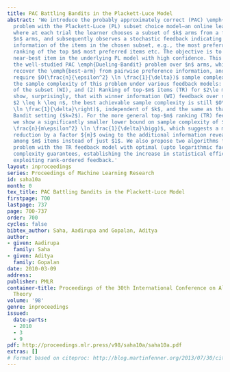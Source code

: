 ```yaml
---
title: PAC Battling Bandits in the Plackett-Luce Model
abstract: 'We introduce the probably approximately correct (PAC) \emph{Battling-Bandit}
  problem with the Plackett-Luce (PL) subset choice model–an online learning framework
  where at each trial the learner chooses a subset of $k$ arms from a fixed set of
  $n$ arms, and subsequently observes a stochastic feedback indicating preference
  information of the items in the chosen subset, e.g., the most preferred item or
  ranking of the top $m$ most preferred items etc. The objective is to identify a
  near-best item in the underlying PL model with high confidence. This generalizes
  the well-studied PAC \emph{Dueling-Bandit} problem over $n$ arms, which aims to
  recover the \emph{best-arm} from pairwise preference information, and is known to
  require $O(\frac{n}{\epsilon^2} \ln \frac{1}{\delta})$ sample complexity. We study
  the sample complexity of this problem under various feedback models: (1) Winner
  of the subset (WI), and (2) Ranking of top-$m$ items (TR) for $2\le m \le k$. We
  show, surprisingly, that with winner information (WI) feedback over subsets of size
  $2 \leq k \leq n$, the best achievable sample complexity is still $O\left( \frac{n}{\epsilon^2}
  \ln \frac{1}{\delta}\right)$, independent of $k$, and the same as that in the Dueling
  Bandit setting ($k=2$). For the more general top-$m$ ranking (TR) feedback model,
  we show a significantly smaller lower bound on sample complexity of $\Omega\bigg(
  \frac{n}{m\epsilon^2} \ln \frac{1}{\delta}\bigg)$, which suggests a multiplicative
  reduction by a factor ${m}$ owing to the additional information revealed from preferences
  among $m$ items instead of just $1$. We also propose two algorithms for the PAC
  problem with the TR feedback model with optimal (upto logarithmic factors) sample
  complexity guarantees, establishing the increase in statistical efficiency from
  exploiting rank-ordered feedback.'
layout: inproceedings
series: Proceedings of Machine Learning Research
id: saha10a
month: 0
tex_title: PAC Battling Bandits in the Plackett-Luce Model
firstpage: 700
lastpage: 737
page: 700-737
order: 700
cycles: false
bibtex_author: Saha, Aadirupa and Gopalan, Aditya
author:
- given: Aadirupa
  family: Saha
- given: Aditya
  family: Gopalan
date: 2010-03-09
address: 
publisher: PMLR
container-title: Proceedings of the 30th International Conference on Algorithmic Learning
  Theory
volume: '98'
genre: inproceedings
issued:
  date-parts:
  - 2010
  - 3
  - 9
pdf: http://proceedings.mlr.press/v98/saha10a/saha10a.pdf
extras: []
# Format based on citeproc: http://blog.martinfenner.org/2013/07/30/citeproc-yaml-for-bibliographies/
---
```

